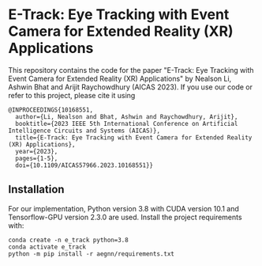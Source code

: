 # E-Track: Eye Tracking with Event Camera for Extended Reality (XR) Applications

This repository contains the code for the paper "E-Track: Eye Tracking with Event Camera for Extended Reality (XR) Applications" by Nealson Li, Ashwin Bhat and Arijit Raychowdhury (AICAS 2023). If you use our code or refer to this project, please cite it using

```
@INPROCEEDINGS{10168551,
  author={Li, Nealson and Bhat, Ashwin and Raychowdhury, Arijit},
  booktitle={2023 IEEE 5th International Conference on Artificial Intelligence Circuits and Systems (AICAS)}, 
  title={E-Track: Eye Tracking with Event Camera for Extended Reality (XR) Applications}, 
  year={2023},
  pages={1-5},
  doi={10.1109/AICAS57966.2023.10168551}}
```


## Installation
For our implementation, Python version 3.8 with CUDA version 10.1 and Tensorflow-GPU version 2.3.0 are used. Install the project
requirements with:
```
conda create -n e_track python=3.8
conda activate e_track
python -m pip install -r aegnn/requirements.txt
```